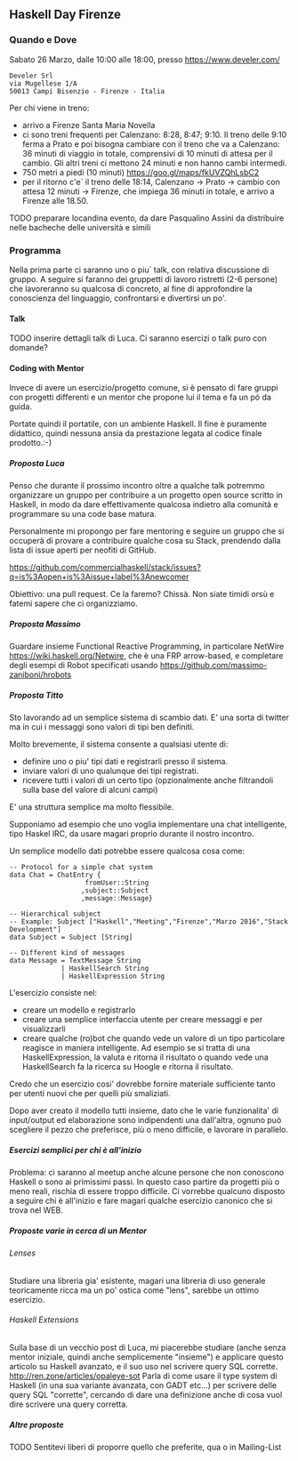 ## Haskell Day Firenze

### Quando e Dove

Sabato 26 Marzo, dalle 10:00 alle 18:00, presso https://www.develer.com/

    Develer Srl
    via Mugellese 1/A
    50013 Campi Bisenzio - Firenze - Italia

Per chi viene in treno:
* arrivo a Firenze Santa Maria Novella
* ci sono treni frequenti per Calenzano: 8:28, 8:47; 9:10. Il treno delle 9:10 ferma a Prato e poi bisogna cambiare con il treno che va a Calenzano: 36 minuti di viaggio in totale, comprensivi di 10 minuti di attesa per il cambio. Gli altri treni ci mettono 24 minuti e non hanno cambi intermedi.
* 750 metri a piedi (10 minuti) https://goo.gl/maps/fkUVZQhLsbC2
* per il ritorno c'e\` il treno delle 18:14, Calenzano -> Prato -> cambio con attesa 12 minuti -> Firenze, che impiega 36 minuti in totale, e arrivo a Firenze alle 18.50. 

TODO preparare locandina evento, da dare Pasqualino Assini da distribuire nelle bacheche delle università e simili

### Programma

Nella prima parte ci saranno uno o piu` talk, con relativa discussione di gruppo. A seguire si faranno dei gruppetti di lavoro ristretti (2-6 persone) che lavoreranno su qualcosa di concreto, al fine di approfondire la conoscienza del linguaggio, confrontarsi e divertirsi un po'.

#### Talk

TODO inserire dettagli talk di Luca. Ci saranno esercizi o talk puro con domande?

#### Coding with Mentor 

Invece di avere un esercizio/progetto comune, si è pensato di fare gruppi con progetti differenti e un mentor che propone lui il tema e fa un pó da guida.

Portate quindi il portatile, con un ambiente Haskell. Il fine è puramente didattico, quindi nessuna ansia da prestazione legata al codice finale prodotto.:-)

##### Proposta Luca 

Penso che durante il prossimo incontro oltre a qualche talk potremmo organizzare un gruppo per contribuire a un progetto open source scritto in Haskell, in modo da dare effettivamente qualcosa indietro alla comunità e programmare su una code base matura.

Personalmente mi propongo per fare mentoring e seguire un gruppo che si occuperà di provare a contribuire qualche cosa su Stack, prendendo dalla lista di issue aperti per neofiti di GitHub.

https://github.com/commercialhaskell/stack/issues?q=is%3Aopen+is%3Aissue+label%3Anewcomer

Obiettivo: una pull request. Ce la faremo? Chissà.
Non siate timidi orsù e fatemi sapere che ci organizziamo.

##### Proposta Massimo

Guardare insieme Functional Reactive Programming, in particolare NetWire https://wiki.haskell.org/Netwire, che è una FRP arrow-based, e completare degli esempi di Robot specificati usando https://github.com/massimo-zaniboni/hrobots

##### Proposta Titto

Sto lavorando ad un semplice sistema di scambio dati. E' una sorta di twitter ma in cui i messaggi sono valori di tipi ben definiti.

Molto brevemente, il sistema consente a qualsiasi utente di:

* definire uno o piu' tipi dati e registrarli presso il sistema.
* inviare valori di uno qualunque dei tipi registrati.
* ricevere tutti i valori di un certo tipo (opzionalmente anche filtrandoli sulla base del valore di alcuni campi)

E' una struttura semplice ma molto flessibile.

Supponiamo ad esempio che uno voglia implementare una chat intelligente, tipo Haskel lRC, da usare magari proprio durante il nostro incontro.

Un semplice modello dati potrebbe essere qualcosa cosa come:

    -- Protocol for a simple chat system
    data Chat = ChatEntry {
                       fromUser::String
                      ,subject::Subject
                      ,message::Message}

    -- Hierarchical subject
    -- Example: Subject ["Haskell","Meeting","Firenze","Marzo 2016","Stack Development"]
    data Subject = Subject [String] 

    -- Different kind of messages
    data Message = TextMessage String
                 | HaskellSearch String
                 | HaskellExpression String


L'esercizio consiste nel:

* creare un modello e registrarlo 
* creare una semplice interfaccia utente per creare messaggi e per visualizzarli
* creare qualche (ro)bot che quando vede un valore di un tipo particolare reagisce in maniera intelligente. Ad esempio se si tratta di una  HaskellExpression, la valuta e ritorna il risultato o quando vede una HaskellSearch fa la ricerca su Hoogle e ritorna il risultato.

Credo che un esercizio cosi' dovrebbe fornire materiale sufficiente tanto per utenti nuovi che per quelli più smaliziati.

Dopo aver creato il modello tutti insieme, dato che le varie funzionalita' di input/output ed elaborazione sono indipendenti una dall'altra, ognuno può scegliere il pezzo che preferisce, più o meno difficile, e lavorare in parallelo.

##### Esercizi semplici per chi è all'inizio

Problema: ci saranno al meetup anche alcune persone che non conoscono Haskell o sono ai primissimi passi. In questo caso partire da progetti più o meno reali, rischia di essere troppo difficile. Ci vorrebbe qualcuno disposto a seguire chi è all'inizio e fare magari qualche esercizio canonico che si trova nel WEB.

##### Proposte varie in cerca di un Mentor

###### Lenses

Studiare una libreria gia' esistente, magari una libreria di uso generale teoricamente ricca ma un po' ostica come "lens", sarebbe un ottimo esercizio.

###### Haskell Extensions

Sulla base di un vecchio post di Luca, mi piacerebbe studiare (anche senza mentor iniziale, quindi anche semplicemente "insieme") e applicare questo articolo su Haskell avanzato, e il suo uso nel scrivere query SQL corrette. http://ren.zone/articles/opaleye-sot Parla di come usare il type system di Haskell (in una sua variante avanzata, con GADT etc...) per scrivere delle query SQL "corrette", cercando di dare una definizione anche di cosa vuol dire scrivere una query corretta.

##### Altre proposte

TODO Sentitevi liberi di proporre quello che preferite, qua o in Mailing-List


